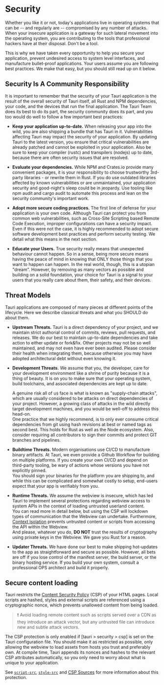 # Security

Whether you like it or not, today's applications live in operating
systems that can be -- and regularly are -- compromised by any number
of attacks. When your insecure application is a gateway for such
lateral movement into the operating system, you are contributing to
the tools that professional hackers have at their disposal. Don't be a
tool.

This is why we have taken every opportunity to help you secure your
application, prevent undesired access to system level interfaces, and
manufacture bullet-proof applications. Your users assume you are
following best practices. We make that easy, but you should still read
up on it below.

## Security Is A Community Responsibility

It is important to remember that the security of your Tauri
application is the result of the overall security of Tauri itself, all
Rust and NPM dependencies, your code, and the devices that run the
final application. The Tauri Team does its best to do its part, the
security community does its part, and you too would do well to follow
a few important best practices:

- **Keep your application up-to-date.** When releasing your app into
  the wild, you are also shipping a bundle that has Tauri in it.
  Vulnerabilities affecting Tauri may impact the security of your
  application. By updating Tauri to the latest version, you ensure
  that critical vulnerabilities are already patched and cannot be
  exploited in your application. Also be sure to keep your compiler
  (rustc) and transpilers (nodejs) up to date, because there are often
  security issues that are resolved.

- **Evaluate your dependencies.** While NPM and Crates.io provide many
  convenient packages, it is your responsibility to choose trustworthy
  3rd-party libraries - or rewrite them in Rust. If you do use
  outdated libraries affected by known vulnerabilities or are
  unmaintained, your application security and good-night's sleep could
  be in jeopardy. Use tooling like npm audit and cargo audit to
  automate this process and lean on the security community's important
  work.

- **Adopt more secure coding practices.** The first line of defense
  for your application is your own code. Although Tauri can protect
  you from common web vulnerabilities, such as Cross-Site Scripting
  based Remote Code Execution, improper configurations can have a
  security impact. Even if this were not the case, it is highly
  recommended to adopt secure software development best practices and
  perform security testing. We detail what this means in the next
  section.

- **Educate your Users.** True security really means that unexpected
  behaviour cannot happen. So in a sense, being more secure means
  having the peace of mind in knowing that ONLY those things that you
  want to happen can happen. In the real world, though, this is a
  utopian "dream". However, by removing as many vectors as possible
  and building on a solid foundation, your choice for Tauri is a
  signal to your users that you really care about them, their safety,
  and their devices.

## Threat Models

Tauri applications are composed of many pieces at different points of
the lifecycle. Here we describe classical threats and what you SHOULD
do about them.

- **Upstream Threats.** Tauri is a direct dependency of your project,
  and we maintain strict authorial control of commits, reviews, pull
  requests, and releases. We do our best to maintain up-to-date
  dependencies and take action to either update or fork&fix. Other
  projects may not be so well maintained, and may not even have ever
  been audited. Please consider their health when integrating them,
  because otherwise you may have adopted architectural debt without
  even knowing it.

- **Development Threats.** We assume that you, the developer, care for
  your development environment like a shrine of purity because it is a
  thing of beauty. It is on you to make sure that your operating
  system, build toolchains, and associated dependencies are kept up to
  date.

  A genuine risk all of us face is what is known as "supply-chain
  attacks", which are usually considered to be attacks on direct
  dependencies of your project. However, a growing class of attacks in
  the wild directly target development machines, and you would be
  well-off to address this head-on. <br> One practice that we highly
  recommend, is to only ever consume critical dependencies from git
  using hash revisions at best or named tags as second best. This
  holds for Rust as well as the Node ecosystem. Also, consider
  requiring all contributors to sign their commits and protect GIT
  branches and pipelines.

- **Buildtime Threats.** Modern organisations use CI/CD to manufacture
  binary artifacts. At Tauri, we even provide a Github Workflow for
  building on multiple platforms. If you create your own CI/CD and
  depend on third-party tooling, be wary of actions whose versions you
  have not explicitly pinned. <br> You should sign your binaries for
  the platform you are shipping to, and while this can be complicated
  and somewhat costly to setup, end-users expect that your app is
  verifiably from you.

- **Runtime Threats.** We assume the webview is insecure, which has
  led Tauri to implement several protections regarding webview access
  to system APIs in the context of loading untrusted userland content.
  <br> You can read more in detail below, but using the CSP will
  lockdown types of communication that the Webview can undertake.
  Furthermore, [Context Isolation](#context-isolation) prevents
  untrusted content or scripts from accessing the API within the
  Webview. <br> And please, whatever you do, **DO NOT** trust the
  results of cryptography using private keys in the Webview. We gave
  you Rust for a reason.

- **Updater Threats.** We have done our best to make shipping
  hot-updates to the app as straightforward and secure as possible.
  However, all bets are off if you lose control of the manifest
  server, the build server, or the binary hosting service. If you
  build your own system, consult a professional OPS architect and
  build it properly.

## Secure content loading

Tauri restricts the [Content Security Policy] (CSP) of your HTML
pages. Local scripts are hashed, styles and external scripts are
referenced using a cryptographic nonce, which prevents unallowed
content from being loaded.

> ❗️ Avoid loading remote content such as scripts served over a CDN
> as they introduce an attack vector, but any untrusted file can
> introduce new and subtle attack vectors.

The CSP protection is only enabled if [tauri > security > csp] is set
on the Tauri configuration file. You should make it as restricted as
possible, only allowing the webview to load assets from hosts you
trust and preferably own. At compile time, Tauri appends its nonces
and hashes to the relevant CSP attributes automatically, so you only
need to worry about what is unique to your application.

See [`script-src`], [`style-src`] and [CSP Sources] for more
information about this protection.

[content security policy]:
  https://developer.mozilla.org/en-US/docs/Web/HTTP/CSP
[`script-src`]:
  https://developer.mozilla.org/en-US/docs/Web/HTTP/Headers/Content-Security-Policy/script-src
[`style-src`]:
  https://developer.mozilla.org/en-US/docs/Web/HTTP/Headers/Content-Security-Policy/style-src
[csp sources]:
  https://developer.mozilla.org/en-US/docs/Web/HTTP/Headers/Content-Security-Policy/Sources#sources
[context isolation]: ./context-isolation.md
